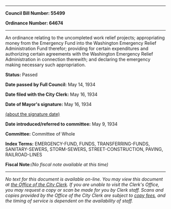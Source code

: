 

********

**Council Bill Number: 55499**
   
**Ordinance Number: 64674**
********

 An ordinance relating to the uncompleted work relief projects; appropriating money from the Emergency Fund into the Washington Emergency Relief Administration Fund therefor; providing for certain expenditures and authorizing certain agreements with the Washington Emergency Relief Administration in connection therewith; and declaring the emergency making necessary such appropriation.

**Status:** Passed
   
**Date passed by Full Council:** May 14, 1934
   
**Date filed with the City Clerk:** May 16, 1934
   
**Date of Mayor's signature:** May 16, 1934
   
[(about the signature date)](/~public/approvaldate.htm)
   
   
   
**Date introduced/referred to committee:** May 9, 1934
   
**Committee:** Committee of Whole
   
   
**Index Terms:** EMERGENCY-FUND, FUNDS, TRANSFERRING-FUNDS, SANITARY-SEWERS, STORM-SEWERS, STREET-CONSTRUCTION, PAVING, RAILROAD-LINES

**Fiscal Note:**_(No fiscal note available at this time)_
********

_No text for this document is available on-line. You may view this document at [the Office of the City Clerk](http://www.seattle.gov/leg/clerk/contactUs.htm). If you are unable to visit the Clerk's Office, you may request a copy or scan be made for you by Clerk staff. Scans and copies provided by the Office of the City Clerk are subject to [copy fees](http://clerk.seattle.gov/~public/clerkfees.htm), and the timing of service is dependent on the availability of staff._

